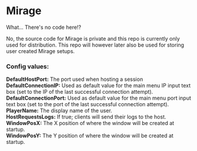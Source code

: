# Mirage

What... There's no code here!?

No, the source code for Mirage is private and this repo is currently only used for distribution.
This repo will however later also be used for storing user created Mirage setups.

### Config values:<br>
**DefaultHostPort:** The port used when hosting a session<br>
**DefaultConnectionIP:** Used as default value for the main menu IP input text box (set to the IP of the last successful connection attempt).<br>
**DefaultConnectionPort:** Used as default value for the main menu port input text box (set to the port of the last successful connection attempt).<br>
**PlayerName:** The display name of the user.<br>
**HostRequestsLogs:** If true; clients will send their logs to the host.<br>
**WindowPosX:** The X position of where the window will be created at startup.<br>
**WindowPosY:** The Y position of where the window will be created at startup.<br>
